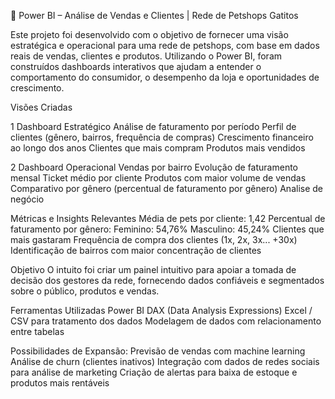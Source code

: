 🐾 Power BI – Análise de Vendas e Clientes | Rede de Petshops Gatitos

Este projeto foi desenvolvido com o objetivo de fornecer uma visão estratégica e operacional para uma rede de petshops, com base em dados reais de vendas, clientes e produtos.
Utilizando o Power BI, foram construídos dashboards interativos que ajudam a entender o comportamento do consumidor, o desempenho da loja e oportunidades de crescimento.

Visões Criadas

1 Dashboard Estratégico
Análise de faturamento por período
Perfil de clientes (gênero, bairros, frequência de compras)
Crescimento financeiro ao longo dos anos
Clientes que mais compram
Produtos mais vendidos

2️ Dashboard Operacional
Vendas por bairro
Evolução de faturamento mensal
Ticket médio por cliente
Produtos com maior volume de vendas
Comparativo por gênero (percentual de faturamento por gênero)
Analise de negócio

Métricas e Insights Relevantes
Média de pets por cliente: 1,42
Percentual de faturamento por gênero:
Feminino: 54,76%
Masculino: 45,24%
Clientes que mais gastaram
Frequência de compra dos clientes (1x, 2x, 3x... +30x)
Identificação de bairros com maior concentração de clientes

Objetivo
O intuito foi criar um painel intuitivo para apoiar a tomada de decisão dos gestores da rede, fornecendo dados confiáveis e segmentados sobre o público, produtos e vendas.

Ferramentas Utilizadas
Power BI
DAX (Data Analysis Expressions)
Excel / CSV para tratamento dos dados
Modelagem de dados com relacionamento entre tabelas

Possibilidades de Expansão:
Previsão de vendas com machine learning
Análise de churn (clientes inativos)
Integração com dados de redes sociais para análise de marketing
Criação de alertas para baixa de estoque e produtos mais rentáveis




